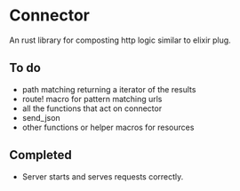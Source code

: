 # Connector

An rust library for composting http logic similar to elixir plug.


## To do

* path matching returning a iterator of the results
* route! macro for pattern matching urls
* all the functions that act on connector
* send_json
* other functions or helper macros for resources

## Completed

* Server starts and serves requests correctly.